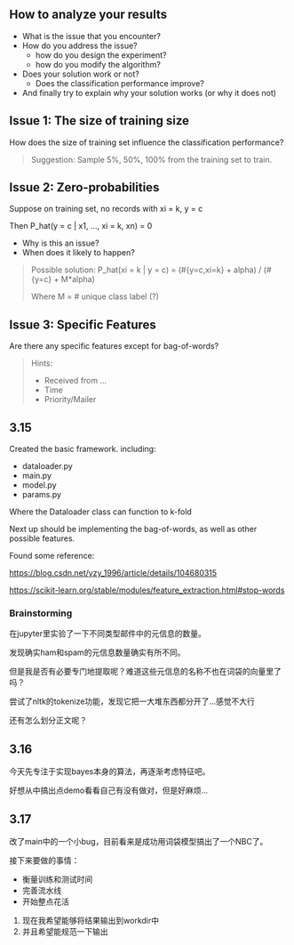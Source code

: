 ##  How to analyze your results
- What is the issue that you encounter?
- How do you address the issue?
  - how do you design the experiment?
  - how do you modify the algorithm?
- Does your solution work or not?
  - Does the classification performance improve?
- And finally try to explain why your solution works (or why it does not)

## Issue 1: The size of training size
How does the size of training set influence the classification performance?
> Suggestion: Sample 5%, 50%, 100% from the training set to train.

## Issue 2: Zero-probabilities
Suppose on training set, no records with xi = k, y = c

Then P_hat(y = c | x1, ..., xi = k, xn) = 0

- Why is this an issue?
- When does it likely to happen?

> Possible solution: P_hat(xi = k | y = c) = (#{y=c,xi=k} + alpha) / (#{y=c} + M*alpha)
> 
> Where M = # unique class label (?)

## Issue 3: Specific Features
Are there any specific features except for bag-of-words?
> Hints:
> - Received from ...
> - Time
> - Priority/Mailer

## 3.15
Created the basic framework. including:
- dataloader.py
- main.py
- model.py
- params.py

Where the Dataloader class can function to k-fold

Next up should be implementing the bag-of-words, as well as other possible features.

Found some reference:

https://blog.csdn.net/yzy_1996/article/details/104680315

https://scikit-learn.org/stable/modules/feature_extraction.html#stop-words

### Brainstorming

在jupyter里实验了一下不同类型邮件中的元信息的数量。

发现确实ham和spam的元信息数量确实有所不同。

但是我是否有必要专门地提取呢？难道这些元信息的名称不也在词袋的向量里了吗？

尝试了nltk的tokenize功能，发现它把一大堆东西都分开了...感觉不大行

还有怎么划分正文呢？

## 3.16

今天先专注于实现bayes本身的算法，再逐渐考虑特征吧。

好想从中搞出点demo看看自己有没有做对，但是好麻烦...

## 3.17
改了main中的一个小bug，目前看来是成功用词袋模型搞出了一个NBC了。

接下来要做的事情：
- 衡量训练和测试时间
- 完善流水线
- 开始整点花活

1. 现在我希望能够将结果输出到workdir中
2. 并且希望能规范一下输出